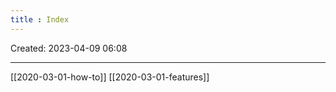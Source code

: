 ```yaml
---
title : Index
---
```

Created: 2023-04-09 06:08

---

[[2020-03-01-how-to]]
[[2020-03-01-features]]
